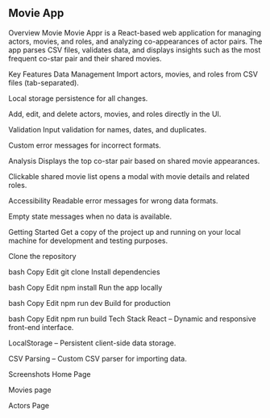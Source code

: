 ## Movie App
Overview
Movie Movie Appr is a React-based web application for managing actors, movies, and roles, and analyzing co-appearances of actor pairs. The app parses CSV files, validates data, and displays insights such as the most frequent co-star pair and their shared movies.


Key Features
Data Management
Import actors, movies, and roles from CSV files (tab-separated).

Local storage persistence for all changes.

Add, edit, and delete actors, movies, and roles directly in the UI.

Validation
Input validation for names, dates, and duplicates.

Custom error messages for incorrect formats.

Analysis
Displays the top co-star pair based on shared movie appearances.

Clickable shared movie list opens a modal with movie details and related roles.

Accessibility
Readable error messages for wrong data formats.

Empty state messages when no data is available.

Getting Started
Get a copy of the project up and running on your local machine for development and testing purposes.

Clone the repository

bash
Copy
Edit
git clone <your-repo-url>
Install dependencies

bash
Copy
Edit
npm install
Run the app locally

bash
Copy
Edit
npm run dev
Build for production

bash
Copy
Edit
npm run build
Tech Stack
React – Dynamic and responsive front-end interface.

LocalStorage – Persistent client-side data storage.

CSV Parsing – Custom CSV parser for importing data.

Screenshots
Home Page


Movies page

Actors Page